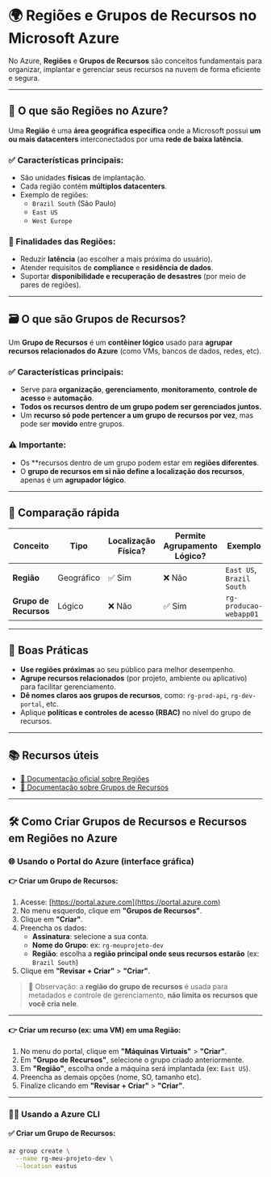 # 🌍 Regiões e Grupos de Recursos no Microsoft Azure

No Azure, **Regiões** e **Grupos de Recursos** são conceitos fundamentais para organizar, implantar e gerenciar seus recursos na nuvem de forma eficiente e segura.

---

## 📍 O que são **Regiões** no Azure?

Uma **Região** é uma **área geográfica específica** onde a Microsoft possui **um ou mais datacenters** interconectados por uma **rede de baixa latência**.

### ✅ Características principais:
- São unidades **físicas** de implantação.
- Cada região contém **múltiplos datacenters**.
- Exemplo de regiões:
  - `Brazil South` (São Paulo)
  - `East US`
  - `West Europe`

### 📌 Finalidades das Regiões:
- Reduzir **latência** (ao escolher a mais próxima do usuário).
- Atender requisitos de **compliance** e **residência de dados**.
- Suportar **disponibilidade e recuperação de desastres** (por meio de pares de regiões).

---

## 🗃️ O que são **Grupos de Recursos**?

Um **Grupo de Recursos** é um **contêiner lógico** usado para **agrupar recursos relacionados do Azure** (como VMs, bancos de dados, redes, etc).

### ✅ Características principais:
- Serve para **organização**, **gerenciamento**, **monitoramento**, **controle de acesso** e **automação**.
- **Todos os recursos dentro de um grupo podem ser gerenciados juntos.**
- Um **recurso só pode pertencer a um grupo de recursos por vez**, mas pode ser **movido** entre grupos.

### ⚠️ Importante:
- Os **recursos dentro de um grupo podem estar em **regiões diferentes**.
- O **grupo de recursos em si não define a localização dos recursos**, apenas é um **agrupador lógico**.

---

## 🧠 Comparação rápida

| Conceito           | Tipo       | Localização Física? | Permite Agrupamento Lógico? | Exemplo                    |
|--------------------|------------|----------------------|-----------------------------|----------------------------|
| **Região**         | Geográfico | ✅ Sim               | ❌ Não                      | `East US`, `Brazil South`  |
| **Grupo de Recursos** | Lógico     | ❌ Não               | ✅ Sim                      | `rg-producao-webapp01`     |

---

## 🎯 Boas Práticas

- **Use regiões próximas** ao seu público para melhor desempenho.
- **Agrupe recursos relacionados** (por projeto, ambiente ou aplicativo) para facilitar gerenciamento.
- **Dê nomes claros aos grupos de recursos**, como: `rg-prod-api`, `rg-dev-portal`, etc.
- Aplique **políticas e controles de acesso (RBAC)** no nível do grupo de recursos.

---

## 📚 Recursos úteis

- [📖 Documentação oficial sobre Regiões](https://learn.microsoft.com/en-us/azure/availability-zones/az-overview)
- [📖 Documentação sobre Grupos de Recursos](https://learn.microsoft.com/en-us/azure/azure-resource-manager/management/manage-resource-groups-portal)

---

## 🛠️ Como Criar Grupos de Recursos e Recursos em Regiões no Azure

### 🌐 Usando o Portal do Azure (interface gráfica)

#### 👉 Criar um Grupo de Recursos:
1. Acesse: [https://portal.azure.com](https://portal.azure.com)
2. No menu esquerdo, clique em **"Grupos de Recursos"**.
3. Clique em **"Criar"**.
4. Preencha os dados:
   - **Assinatura**: selecione a sua conta.
   - **Nome do Grupo**: ex: `rg-meuprojeto-dev`
   - **Região**: escolha a **região principal onde seus recursos estarão** (ex: `Brazil South`)
5. Clique em **"Revisar + Criar"** > **"Criar"**.

> 🔎 Observação: a **região do grupo de recursos** é usada para metadados e controle de gerenciamento, **não limita os recursos que você cria nele**.

---

#### 👉 Criar um recurso (ex: uma VM) em uma Região:

1. No menu do portal, clique em **"Máquinas Virtuais"** > **"Criar"**.
2. Em **"Grupo de Recursos"**, selecione o grupo criado anteriormente.
3. Em **"Região"**, escolha onde a máquina será implantada (ex: `East US`).
4. Preencha as demais opções (nome, SO, tamanho etc).
5. Finalize clicando em **"Revisar + Criar"** > **"Criar"**.

---

### 🧑‍💻 Usando a Azure CLI

#### ✅ Criar um Grupo de Recursos:

```bash
az group create \
  --name rg-meu-projeto-dev \
  --location eastus

